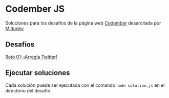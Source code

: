 # Codember JS
Soluciones para los desafíos de la página web [Codember](https://codember.dev) desarollada por [Midudev](https://twitch.tv/midudev)

## Desafíos
[Reto 01: ¡Arregla Twitter!](challenge-01)

## Ejecutar soluciones
Cada solución puede ser ejecutada con el comando `node solution.js` en el directorio del desafío.